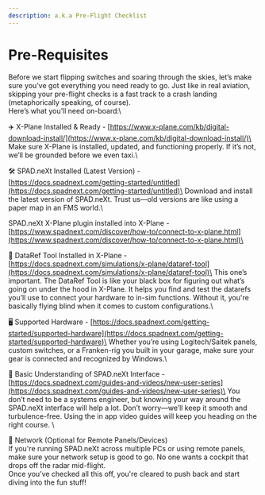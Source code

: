 ```yaml
---
description: a.k.a Pre-Flight Checklist
---
```


# Pre-Requisites

Before we start flipping switches and soaring through the skies, let’s make sure you’ve got everything you need ready to go. Just like in real aviation, skipping your pre-flight checks is a fast track to a crash landing (metaphorically speaking, of course).\
Here’s what you’ll need on-board:\


✈️ X-Plane Installed & Ready - [https://www.x-plane.com/kb/digital-download-install/](https://www.x-plane.com/kb/digital-download-install/)\
Make sure X-Plane is installed, updated, and functioning properly. If it’s not, we’ll be grounded before we even taxi.\


🛠 SPAD.neXt Installed (Latest Version) - [https://docs.spadnext.com/getting-started/untitled](https://docs.spadnext.com/getting-started/untitled)\
Download and install the latest version of SPAD.neXt. Trust us—old versions are like using a paper map in an FMS world.\


SPAD.neXt X-Plane plugin installed into X-Plane - [https://www.spadnext.com/discover/how-to/connect-to-x-plane.html](https://www.spadnext.com/discover/how-to/connect-to-x-plane.html)\


🧭 DataRef Tool Installed in X-Plane - [https://docs.spadnext.com/simulations/x-plane/dataref-tool](https://docs.spadnext.com/simulations/x-plane/dataref-tool)\
This one’s important. The DataRef Tool is like your black box for figuring out what’s going on under the hood in X-Plane. It helps you find and test the datarefs you’ll use to connect your hardware to in-sim functions. Without it, you're basically flying blind when it comes to custom configurations.\


🖥 Supported Hardware - [https://docs.spadnext.com/getting-started/supported-hardware](https://docs.spadnext.com/getting-started/supported-hardware)\
Whether you’re using Logitech/Saitek panels, custom switches, or a Franken-rig you built in your garage, make sure your gear is connected and recognized by Windows.\


🧰 Basic Understanding of SPAD.neXt Interface - [https://docs.spadnext.com/guides-and-videos/new-user-series](https://docs.spadnext.com/guides-and-videos/new-user-series)\
You don’t need to be a systems engineer, but knowing your way around the SPAD.neXt interface will help a lot. Don’t worry—we’ll keep it smooth and turbulence-free. Using the in app video guides will keep you heading on the right course. \


📡 Network (Optional for Remote Panels/Devices)\
If you're running SPAD.neXt across multiple PCs or using remote panels, make sure your network setup is good to go. No one wants a cockpit that drops off the radar mid-flight.\
Once you’ve checked all this off, you're cleared to push back and start diving into the fun stuff!
